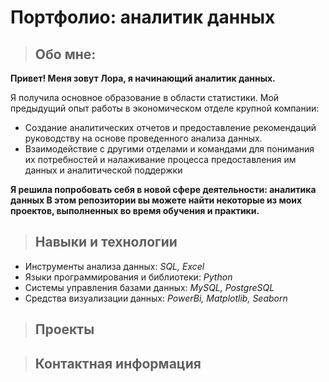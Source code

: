 # Портфолио: аналитик данных

>## Обо мне:

**Привет! Меня зовут Лора, я начинающий аналитик данных.** 

Я получила основное образование в области статистики.
Мой предыдущий опыт работы в экономическом отделе крупной компании:
- Создание аналитических отчетов и предоставление рекомендаций руководству на основе проведенного анализа данных.
- Взаимодействие с другими отделами и командами для понимания их потребностей и налаживание процесса предоставления им данных и аналитической поддержки

**Я решила попробовать себя в новой сфере деятельности: аналитика данных
В этом репозитории вы можете найти некоторые из моих проектов, выполненных во время обучения и практики.**

>## Навыки и технологии

- Инструменты анализа данных: *SQL, Excel*
- Языки программирования и библиотеки: *Python*
- Системы управления базами данных: *MySQL, PostgreSQL*
- Средства визуализации данных: *PowerBi, Matplotlib, Seaborn*

>## Проекты


>## Контактная информация

